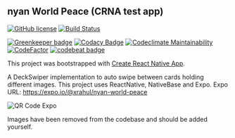 ## nyan World Peace (CRNA test app)

[![GitHub license](https://img.shields.io/github/license/xRahul/nyanWorldPeace.svg)](https://github.com/xRahul/nyanWorldPeace/blob/master/LICENSE)
[![Build Status](https://travis-ci.org/xRahul/nyanWorldPeace.svg?branch=master)](https://travis-ci.org/xRahul/nyanWorldPeace)

[![Greenkeeper badge](https://badges.greenkeeper.io/xRahul/NotifyAvailability.svg)](https://greenkeeper.io/)
[![Codacy Badge](https://api.codacy.com/project/badge/Grade/f3eafd4d6c1c4ec6898266820ac79b80)](https://www.codacy.com/app/xRahul/nyanWorldPeace)
[![Codeclimate Maintainability](https://api.codeclimate.com/v1/badges/52e21b18beba932b5b25/maintainability)](https://codeclimate.com/github/xRahul/nyanWorldPeace/maintainability)
[![CodeFactor](https://www.codefactor.io/repository/github/xrahul/nyanworldpeace/badge)](https://www.codefactor.io/repository/github/xrahul/nyanworldpeace)
[![codebeat badge](https://codebeat.co/badges/754bcc7a-f8bd-434f-a590-6019d747c35d)](https://codebeat.co/projects/github-com-xrahul-nyanworldpeace-master)

This project was bootstrapped with [Create React Native App](https://github.com/react-community/create-react-native-app).

A DeckSwiper implementation to auto swipe between cards holding different images.
This project uses ReactNative, NativeBase and Expo.
Expo URL: https://expo.io/@xrahul/nyan-world-peace

![QR Code Expo](https://api.qrserver.com/v1/create-qr-code/?size=360x360&data=https://exp.host/@xRahul/nyan-world-peace?release-channel=master)

Images have been removed from the codebase and should be added yourself.
